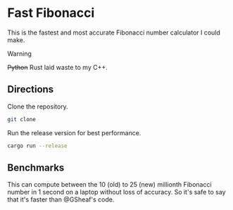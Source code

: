 # Fast Fibonacci

This is the fastest and most accurate Fibonacci number calculator I could make.

> [!WARNING]
> ~~Python~~ Rust laid waste to my C++.

## Directions

Clone the repository.
```sh
git clone
```

Run the release version for best performance.
```sh
cargo run --release
```

## Benchmarks

This can compute between the 10 (old) to 25 (new) millionth Fibonacci number in 1 second on a laptop without loss of accuracy. So it's safe to say that it's faster than @GSheaf's code.